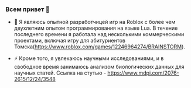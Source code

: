 ### Всем привет 👋

- 🌱 Я являюсь опытной разработчицей игр на Roblox с более чем двухлетним опытом программирования на языке Lua. В течение последнего времени я работала над несколькими коммерческими проектами, включая игру для абитуриентов Томска(https://www.roblox.com/games/12246964274/BRAINSTORM).

- ⚡ Кроме того, я увлекаюсь научными исследованиями, и в свободное время занимаюсь анализом биологических данных для научных статей. Ссылка на стутью - https://www.mdpi.com/2076-2615/12/24/3548

<!--
**larannma/larannma** is a ✨ _special_ ✨ repository because its `README.md` (this file) appears on your GitHub profile.

Here are some ideas to get you started:

- 🔭 I’m currently working on ...
- 🌱 I’m currently learning ...
- 👯 I’m looking to collaborate on ...
- 🤔 I’m looking for help with ...
- 💬 Ask me about ...
- 📫 How to reach me: ...
- 😄 Pronouns: ...
- ⚡ Fun fact: ...
-->
